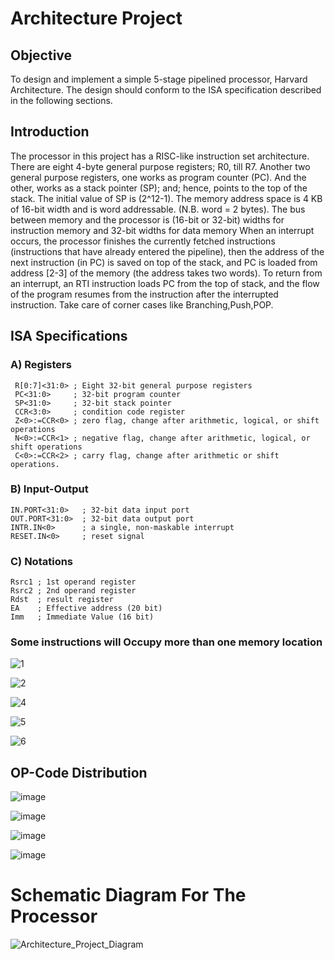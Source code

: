 # Architecture Project

## Objective

To design and implement a simple 5-stage pipelined processor, Harvard Architecture.
The design should conform to the ISA specification described in the following sections.

## Introduction

The processor in this project has a RISC-like instruction set architecture. There are eight 4-byte
general purpose registers; R0, till R7. Another two general purpose registers, one works as program
counter (PC). And the other, works as a stack pointer (SP); and; hence, points to the top of the
stack. The initial value of SP is (2^12-1). The memory address space is 4 KB of 16-bit width and
is word addressable. (N.B. word = 2 bytes). The bus between memory and the processor is
(16-bit or 32-bit) widths for instruction memory and 32-bit widths for data memory
When an interrupt occurs, the processor finishes the currently fetched instructions (instructions that
have already entered the pipeline), then the address of the next instruction (in PC) is saved on top of
the stack, and PC is loaded from address [2-3] of the memory (the address takes two words). To
return from an interrupt, an RTI instruction loads PC from the top of stack, and the flow of the
program resumes from the instruction after the interrupted instruction. Take care of corner cases
like Branching,Push,POP.

## ISA Specifications

### A) Registers

```
 R[0:7]<31:0> ; Eight 32-bit general purpose registers
 PC<31:0>     ; 32-bit program counter
 SP<31:0>     ; 32-bit stack pointer
 CCR<3:0>     ; condition code register
 Z<0>:=CCR<0> ; zero flag, change after arithmetic, logical, or shift operations
 N<0>:=CCR<1> ; negative flag, change after arithmetic, logical, or shift operations
 C<0>:=CCR<2> ; carry flag, change after arithmetic or shift operations.
 ```
 
### B) Input-Output

```
IN.PORT<31:0>   ; 32-bit data input port
OUT.PORT<31:0>  ; 32-bit data output port
INTR.IN<0>      ; a single, non-maskable interrupt
RESET.IN<0>     ; reset signal
```

### C) Notations 

```
Rsrc1 ; 1st operand register
Rsrc2 ; 2nd operand register
Rdst  ; result register
EA    ; Effective address (20 bit)
Imm   ; Immediate Value (16 bit)
```
### Some instructions will Occupy more than one memory location

![1](https://user-images.githubusercontent.com/44317150/84581966-3dd9f900-ade6-11ea-8e57-753ee808d2d6.PNG)

![2](https://user-images.githubusercontent.com/44317150/84581999-aa54f800-ade6-11ea-8a17-31d225994e26.PNG)

![4](https://user-images.githubusercontent.com/44317150/84582008-cc4e7a80-ade6-11ea-9af5-b08482c7163e.PNG)

![5](https://user-images.githubusercontent.com/44317150/84582023-f9029200-ade6-11ea-94a1-8a497fe4f2d5.PNG)

![6](https://user-images.githubusercontent.com/44317150/84582048-2f401180-ade7-11ea-95d7-c595946eaee7.PNG)


## OP-Code Distribution
![image](https://user-images.githubusercontent.com/44317150/84581827-847b2380-ade5-11ea-8741-14b5f15a3cfe.png)

![image](https://user-images.githubusercontent.com/44317150/84582069-631b3700-ade7-11ea-8d07-02d28ebf6e9e.png)

![image](https://user-images.githubusercontent.com/44317150/84582075-729a8000-ade7-11ea-8c41-d2b1138c7a4c.png)

![image](https://user-images.githubusercontent.com/44317150/84582076-7f1ed880-ade7-11ea-8da6-1a700e0d612f.png)

# Schematic Diagram For The Processor
![Architecture_Project_Diagram](https://user-images.githubusercontent.com/44317150/84582099-e177d900-ade7-11ea-8de6-c92bd6cb8206.jpg)

